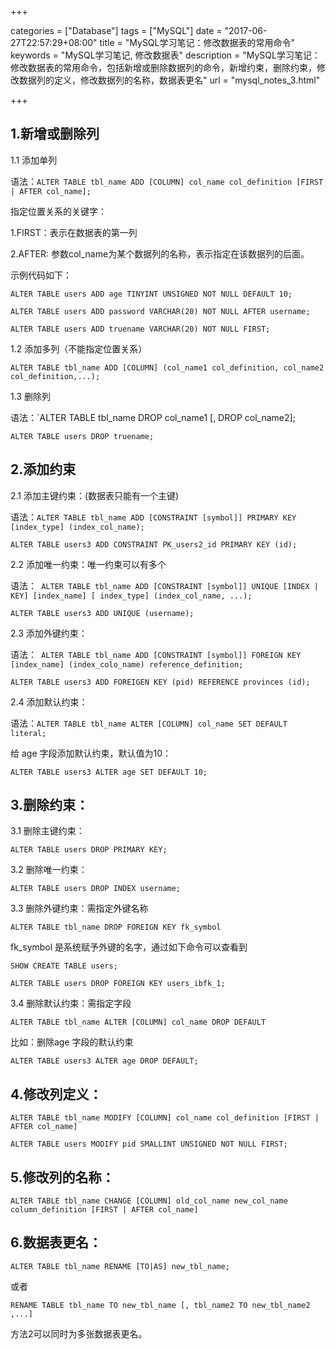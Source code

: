 +++

categories = ["Database"]
tags = ["MySQL"]
date = "2017-06-27T22:57:29+08:00"
title = "MySQL学习笔记：修改数据表的常用命令"
keywords = "MySQL学习笔记, 修改数据表"
description = "MySQL学习笔记：修改数据表的常用命令，包括新增或删除数据列的命令，新增约束，删除约束，修改数据列的定义，修改数据列的名称，数据表更名"
url = "mysql_notes_3.html"

+++

## 1.新增或删除列

1.1 添加单列

语法：`ALTER TABLE tbl_name ADD [COLUMN] col_name col_definition [FIRST | AFTER col_name];`

指定位置关系的关键字：

1.FIRST：表示在数据表的第一列

2.AFTER: 参数col_name为某个数据列的名称，表示指定在该数据列的后面。

示例代码如下：

	ALTER TABLE users ADD age TINYINT UNSIGNED NOT NULL DEFAULT 10;

	ALTER TABLE users ADD password VARCHAR(20) NOT NULL AFTER username;

	ALTER TABLE users ADD truename VARCHAR(20) NOT NULL FIRST;


1.2 添加多列（不能指定位置关系）

	ALTER TABLE tbl_name ADD [COLUMN] (col_name1 col_definition, col_name2 col_definition,...);


1.3 删除列

语法：`ALTER TABLE tbl_name DROP col_name1 [, DROP col_name2];

	ALTER TABLE users DROP truename;


## 2.添加约束

2.1 添加主键约束：(数据表只能有一个主键)

语法：`ALTER TABLE tbl_name ADD [CONSTRAINT [symbol]] PRIMARY KEY [index_type] (index_col_name);`

	ALTER TABLE users3 ADD CONSTRAINT PK_users2_id PRIMARY KEY (id);


2.2 添加唯一约束：唯一约束可以有多个

语法：` ALTER TABLE tbl_name ADD [CONSTRAINT [symbol]] UNIQUE [INDEX | KEY] [index_name] [ index_type] (index_col_name, ...);`

	ALTER TABLE users3 ADD UNIQUE (username);

2.3 添加外键约束：

语法：` ALTER TABLE tbl_name ADD [CONSTRAINT [symbol]] FOREIGN KEY [index_name] (index_colo_name) reference_definition;`

	ALTER TABLE users3 ADD FOREIGEN KEY (pid) REFERENCE provinces (id);

2.4 添加默认约束：

语法：`ALTER TABLE tbl_name ALTER [COLUMN] col_name SET DEFAULT literal;`

给 age 字段添加默认约束，默认值为10：

	ALTER TABLE users3 ALTER age SET DEFAULT 10;


## 3.删除约束：

3.1 删除主键约束：

	ALTER TABLE users DROP PRIMARY KEY;

3.2 删除唯一约束：

	ALTER TABLE users DROP INDEX username;

3.3 删除外键约束：需指定外键名称

	ALTER TABLE tbl_name DROP FOREIGN KEY fk_symbol

fk_symbol 是系统赋予外键的名字，通过如下命令可以查看到 

	SHOW CREATE TABLE users;

	ALTER TABLE users DROP FOREIGN KEY users_ibfk_1;

3.4 删除默认约束：需指定字段

	ALTER TABLE tbl_name ALTER [COLUMN] col_name DROP DEFAULT

比如：删除age 字段的默认约束

	ALTER TABLE users3 ALTER age DROP DEFAULT;

## 4.修改列定义：

	ALTER TABLE tbl_name MODIFY [COLUMN] col_name col_definition [FIRST | AFTER col_name]

	ALTER TABLE users MODIFY pid SMALLINT UNSIGNED NOT NULL FIRST;


## 5.修改列的名称：

	ALTER TABLE tbl_name CHANGE [COLUMN] old_col_name new_col_name column_definition [FIRST | AFTER col_name]


## 6.数据表更名：

	ALTER TABLE tbl_name RENAME [TO|AS] new_tbl_name;

或者

	RENAME TABLE tbl_name TO new_tbl_name [, tbl_name2 TO new_tbl_name2 ,...]

方法2可以同时为多张数据表更名。
